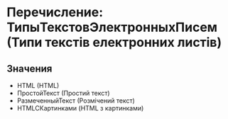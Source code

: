﻿# Перечисление: ТипыТекстовЭлектронныхПисем (Типи текстів електронних листів)

## Значения

- HTML (HTML)
- ПростойТекст (Простий текст)
- РазмеченныйТекст (Розмічений текст)
- HTMLСКартинками (HTML з картинками)

